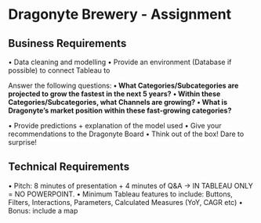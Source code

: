 # Dragonyte Brewery - Assignment

## Business Requirements

• Data cleaning and modelling
• Provide an environment (Database if possible) to connect Tableau to 

Answer the following questions:
__• What Categories/Subcategories are projected to grow the fastest in the next 5 years?__
__• Within these Categories/Subcategories, what Channels are growing?__
__• What is Dragonyte’s market position within these fast-growing categories?__

• Provide predictions + explanation of the model used
• Give your recommendations to the Dragonyte Board
• Think out of the box! Dare to surprise!

## Technical Requirements
• Pitch: 8 minutes of presentation + 4 minutes of Q&A → IN TABLEAU ONLY = NO POWERPOINT. 
• Minimum Tableau features to include: Buttons, Filters, Interactions, Parameters, Calculated Measures (YoY, CAGR etc)
• Bonus: include a map
